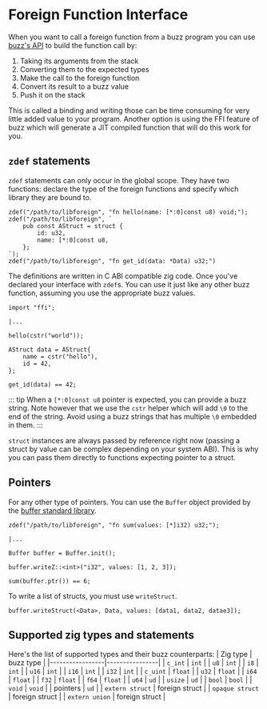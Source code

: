 # Foreign Function Interface

When you want to call a foreign function from a buzz program you can use [buzz's API](/guide/calling-native-code.html) to build the function call by:
1. Taking its arguments from the stack
2. Converting them to the expected types
3. Make the call to the foreign function
4. Convert its result to a buzz value
5. Push it on the stack

This is called a binding and writing those can be time consuming for very little added value to your program. Another option is using the FFI feature of buzz which will generate a JIT compiled function that will do this work for you.

## `zdef` statements

`zdef` statements can only occur in the global scope. They have two functions: declare the type of the foreign functions and specify which library they are bound to.
```buzz
zdef("/path/to/libforeign", "fn hello(name: [*:0]const u8) void;");
zdef("/path/to/libforeign", `
    pub const AStruct = struct {
        id: u32,
        name: [*:0]const u8,
    };
`);
zdef("/path/to/libforeign", "fn get_id(data: *Data) u32;")
```

The definitions are written in C ABI compatible zig code. Once you've declared your interface with `zdef`s. You can use it just like any other buzz function, assuming you use the appropriate buzz values.
```buzz
import "ffi";

|...

hello(cstr("world"));

AStruct data = AStruct{
    name = cstr("hello"),
    id = 42,
};

get_id(data) == 42;
```

::: tip
When a `[*:0]const u8` pointer is expected, you can provide a buzz string. Note however that we use the `cstr` helper which will add `\0` to the end of the string.
Avoid using a buzz strings that has multiple `\0` embedded in them.
:::

`struct` instances are always passed by reference right now (passing a struct by value can be complex depending on your system ABI). This is why you can pass them directly to functions expecting pointer to a struct.

## Pointers

For any other type of pointers. You can use the `Buffer` object provided by the [buffer standard library](/reference/std/buffer.html).
```buzz
zdef("/path/to/libforeign", "fn sum(values: [*]i32) u32;");

|...

Buffer buffer = Buffer.init();

buffer.writeZ::<int>("i32", values: [1, 2, 3]);

sum(buffer.ptr()) == 6;
```

To write a list of structs, you must use `writeStruct`.
```buzz
buffer.writeStruct(<Data>, Data, values: [data1, data2, datae3]);
```

## Supported zig types and statements

Here's the list of supported types and their buzz counterparts:
| Zig type        | buzz type      |
|-----------------|----------------|
| `c_int`         | `int`          |
| `u8`            | `int`          |
| `i8`            | `int`          |
| `u16`           | `int`          |
| `i16`           | `int`          |
| `i32`           | `int`          |
| `c_uint`        | `float`        |
| `u32`           | `float`        |
| `i64`           | `float`        |
| `f32`           | `float`        |
| `f64`           | `float`        |
| `u64`           | `ud`           |
| `usize`         | `ud`           |
| `bool`          | `bool`         |
| `void`          | `void`         |
| pointers        | `ud`           |
| `extern struct` | foreign struct |
| `opaque struct` | foreign struct |
| `extern union`  | foreign struct |
